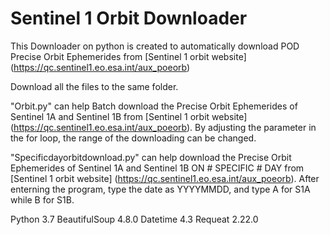 # Sentinel 1 Orbit Downloader
 This Downloader on python is created to automatically download POD Precise Orbit Ephemerides from [Sentinel 1 orbit website] (https://qc.sentinel1.eo.esa.int/aux_poeorb)
 
Download all the files to the same folder.

"Orbit.py" can help Batch download the Precise Orbit Ephemerides of Sentinel 1A and Sentinel 1B 
from [Sentinel 1 orbit website] (https://qc.sentinel1.eo.esa.int/aux_poeorb).
By adjusting the parameter in the for loop, the range of the downloading can be changed.

"Specificdayorbitdownload.py" can help download the Precise Orbit Ephemerides of Sentinel 1A and Sentinel 1B ON # SPECIFIC # DAY
from [Sentinel 1 orbit website] (https://qc.sentinel1.eo.esa.int/aux_poeorb).
After enterning the program, type the date as YYYYMMDD, and type A for S1A while B for S1B.

Python 3.7
BeautifulSoup 4.8.0
Datetime 4.3
Requeat 2.22.0

